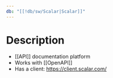 ```yaml
---
db: "[[!db/sw/Scalar|Scalar]]"
---
```

# Description
- [[API]] documentation platform
- Works with [[OpenAPI]]
- Has a client: https://client.scalar.com/